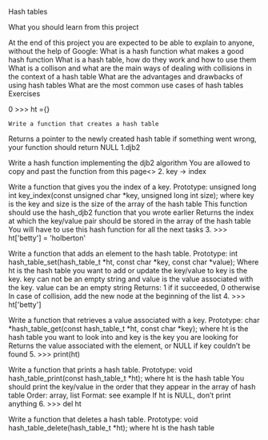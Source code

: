 Hash tables

What you should learn from this project

   At the end of this project you are expected to be able to explain
   to anyone, without the help of Google:
What is a hash function
what makes a good hash function
What is a hash table, how do they work and how to use them
What is a collison and what are the main ways of dealing with collisions in the context of a hash table
What are the advantages and drawbacks of using hash tables
What are the most common use cases of hash tables
Exercises

0 >>> ht ={}

	Write a function that creates a hash table
Returns a pointer to the newly created hash table
if something went wrong, your function should return NULL
1.djb2

Write a hash function implementing the djb2 algorithm
You are allowed to copy and past the function from this page<>
2. key -> index

 Write a function that gives you the index of a key.
Prototype: unsigned long int key_index(const unsigned char *key, unsigned long int size);
where key is the key
and size is the size of the array of the hash table
This function should use the hash_djb2 function that you wrote earlier
Returns the index at which the key/value pair should be stored in the array of the hash table
You will have to use this hash function for all the next tasks
3. >>> ht['betty'] = 'holberton'

 Write a function that adds an element to the hash table.
Prototype: int hash_table_set(hash_table_t *ht, const char *key, const char *value);
Where ht is the hash table you want to add or update the key/value to
key is the key. key can not be an empty string
and value is the value associated with the key. value can be an empty string
Returns: 1 if it succeeded, 0 otherwise
In case of collision, add the new node at the beginning of the list
4. >>> ht['betty']

 Write a function that retrieves a value associated with a key.
Prototype: char *hash_table_get(const hash_table_t *ht, const char *key);
where ht is the hash table you want to look into
and key is the key you are looking for
Returns the value associated with the element, or NULL if key couldn’t be found
5. >>> print(ht)

 Write a function that prints a hash table.
Prototype: void hash_table_print(const hash_table_t *ht);
where ht is the hash table
You should print the key/value in the order that they appear in the array of hash table
Order: array, list
Format: see example
If ht is NULL, don’t print anything
6. >>> del ht

 Write a function that deletes a hash table.
Prototype: void hash_table_delete(hash_table_t *ht);
where ht is the hash table
